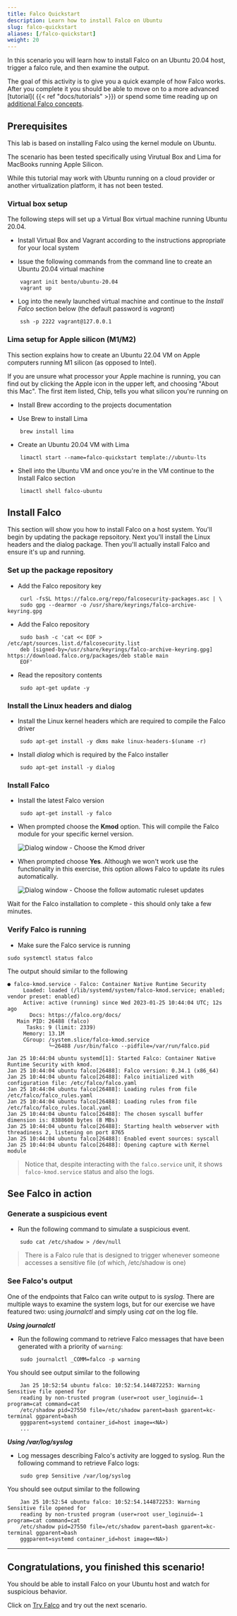 ```yaml
---
title: Falco Quickstart
description: Learn how to install Falco on Ubuntu
slug: falco-quickstart
aliases: [/falco-quickstart]
weight: 20
---
```


In this scenario you will learn how to install Falco on an Ubuntu 20.04 host, trigger a falco rule, and then examine the output. 

The goal of this activity is to give you a quick example of how Falco works. After you complete it you should be able to move on to a more advanced [tutorial]( {{< ref "docs/tutorials" >}}) or spend some time reading up on [additional Falco concepts]( ../falco-additional ). 

## Prerequisites
This lab is based on installing Falco using the kernel module on Ubuntu. 

The scenario has been tested specifically using Virutual Box and Lima for MacBooks running Apple Silicon. 

While this tutorial may work with Ubuntu running on a cloud provider or another virtualization platform, it has not been tested. 

### Virtual box setup 
The following steps will set up a Virtual Box virtual machine running Ubuntu 20.04.

* Install Virtual Box and Vagrant according to the instructions appropriate for your local system

* Issue the following commands from the command line to create an Ubuntu 20.04 virtual machine

```plain
    vagrant init bento/ubuntu-20.04
    vagrant up
```

* Log into the newly launched virtual machine and continue to the *Install Falco* section below (the default password is *vagrant*)

```plain
    ssh -p 2222 vagrant@127.0.0.1
```

### Lima setup for Apple silicon (M1/M2)
This section explains how to create an Ubuntu 22.04 VM on Apple computers running M1 silicon (as opposed to Intel). 

If you are unsure what processor your Apple machine is running, you can find out by clicking the Apple icon in the upper left, and choosing "About this Mac". The first item listed, Chip, tells you what silicon you're running on 

* Install Brew according to the projects documentation

* Use Brew to install Lima

```plain
    brew install lima
```

* Create an Ubuntu 20.04 VM with Lima

```plain
    limactl start --name=falco-quickstart template://ubuntu-lts
```

* Shell into the Ubuntu VM and once you're in the VM continue to the Install Falco section

```plain
    limactl shell falco-ubuntu
```

## Install Falco

This section will show you how to install Falco on a host system. You'll begin by updating the package repsoitory. Next you'll install the Linux headers and the dialog package. Then you'll actually install Falco and ensure it's up and running.

### Set up the package repository

* Add the Falco repository key 

```plain
    curl -fsSL https://falco.org/repo/falcosecurity-packages.asc | \
    sudo gpg --dearmor -o /usr/share/keyrings/falco-archive-keyring.gpg
```

* Add the Falco repository 

```plain
    sudo bash -c 'cat << EOF > /etc/apt/sources.list.d/falcosecurity.list 
    deb [signed-by=/usr/share/keyrings/falco-archive-keyring.gpg] https://download.falco.org/packages/deb stable main 
    EOF'    
```

* Read the repository contents

```plain
    sudo apt-get update -y
```
### Install the Linux headers and dialog

* Install the Linux kernel headers which are required to compile the Falco driver

```plain
    sudo apt-get install -y dkms make linux-headers-$(uname -r)
```
* Install *dialog* which is required by the Falco installer

```plain
    sudo apt-get install -y dialog
```
### Install Falco

* Install the latest Falco version

```plain
    sudo apt-get install -y falco
```

* When prompted choose the **Kmod** option. This will compile the Falco module for your specific kernel version.

    ![Dialog window - Choose the Kmod driver](../images/dialog-1.png)

* When prompted choose **Yes**. Although we won't work use the functionality in this exercise, this option allows Falco to update its rules automatically.

    ![Dialog window - Choose the follow automatic ruleset updates](../images/dialog-2.png)

Wait for the Falco installation to complete - this should only take a few minutes. 

### Verify Falco is running

* Make sure the Falco service is running

```plain
sudo systemctl status falco
```

The output should similar to the following

```
● falco-kmod.service - Falco: Container Native Runtime Security
     Loaded: loaded (/lib/systemd/system/falco-kmod.service; enabled; vendor preset: enabled)
     Active: active (running) since Wed 2023-01-25 10:44:04 UTC; 12s ago
       Docs: https://falco.org/docs/
   Main PID: 26488 (falco)
      Tasks: 9 (limit: 2339)
     Memory: 13.1M
     CGroup: /system.slice/falco-kmod.service
             └─26488 /usr/bin/falco --pidfile=/var/run/falco.pid

Jan 25 10:44:04 ubuntu systemd[1]: Started Falco: Container Native Runtime Security with kmod.
Jan 25 10:44:04 ubuntu falco[26488]: Falco version: 0.34.1 (x86_64)
Jan 25 10:44:04 ubuntu falco[26488]: Falco initialized with configuration file: /etc/falco/falco.yaml
Jan 25 10:44:04 ubuntu falco[26488]: Loading rules from file /etc/falco/falco_rules.yaml
Jan 25 10:44:04 ubuntu falco[26488]: Loading rules from file /etc/falco/falco_rules.local.yaml
Jan 25 10:44:04 ubuntu falco[26488]: The chosen syscall buffer dimension is: 8388608 bytes (8 MBs)
Jan 25 10:44:04 ubuntu falco[26488]: Starting health webserver with threadiness 2, listening on port 8765
Jan 25 10:44:04 ubuntu falco[26488]: Enabled event sources: syscall
Jan 25 10:44:04 ubuntu falco[26488]: Opening capture with Kernel module
```

> Notice that, despite interacting with the `falco.service` unit, it shows `falco-kmod.service` status and also the logs.

## See Falco in action

### Generate a suspicious event

* Run the following command to simulate a suspicious event. 
```plain
    sudo cat /etc/shadow > /dev/null
```
> There is a Falco rule that is designed to trigger whenever someone accesses a sensitive file (of which, /etc/shadow is one)

### See Falco's output

One of the endpoints that Falco can write output to is *syslog*. There are multiple ways to examine the system logs, but for our exercise we have featured two: using *journalctl* and simply using *cat* on the log file. 

***Using journalctl***
 
* Run the following command to retrieve Falco messages that have been generated with a priority of `warning`:
```
    sudo journalctl _COMM=falco -p warning
```
You should see output similar to the following

``` ...
    Jan 25 10:52:54 ubuntu falco: 10:52:54.144872253: Warning Sensitive file opened for 
    reading by non-trusted program (user=root user_loginuid=-1 program=cat command=cat 
    /etc/shadow pid=27550 file=/etc/shadow parent=bash gparent=kc-terminal ggparent=bash 
    gggparent=systemd container_id=host image=<NA>)
    ...
```

***Using /var/log/syslog***

* Log messages describing Falco's activity are logged to syslog. Run the following command to retrieve Falco logs:

```
    sudo grep Sensitive /var/log/syslog
```
You should see output similar to the following

``` ...
    Jan 25 10:52:54 ubuntu falco: 10:52:54.144872253: Warning Sensitive file opened for 
    reading by non-trusted program (user=root user_loginuid=-1 program=cat command=cat 
    /etc/shadow pid=27550 file=/etc/shadow parent=bash gparent=kc-terminal ggparent=bash 
    gggparent=systemd container_id=host image=<NA>)
```

---
## Congratulations, you finished this scenario!

You should be able to install Falco on your Ubuntu host and watch for suspicious behavior.

Click on [Try Falco](/try-falco) and try out the next scenario.
